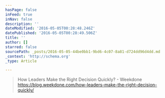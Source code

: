 ```yaml
---
hasPage: false
inFeed: true
inNav: false
description: ''
dateModified: '2016-05-05T00:28:48.246Z'
datePublished: '2016-05-05T00:28:49.506Z'
title: ''
author: []
starred: false
sourcePath: _posts/2016-05-05-44be0bb1-9bd6-4c07-8a81-d724dd96d4dd.md
_context: 'http://schema.org'
_type: Article

---
```

> How Leaders Make the Right Decision Quickly? - Weekdone https://blog.weekdone.com/how-leaders-make-the-right-decision-quickly/